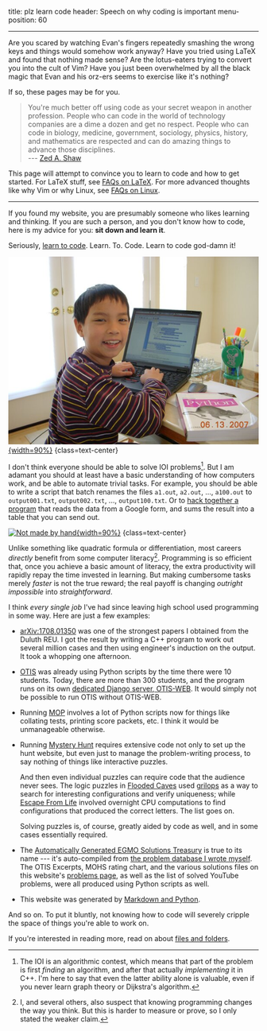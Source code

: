 title: plz learn code
header: Speech on why coding is important
menu-position: 60

---

Are you scared by watching Evan's fingers repeatedly smashing
the wrong keys and things would somehow work anyway?
Have you tried using LaTeX and found that nothing made sense?
Are the lotus-eaters trying to convert you into the cult of Vim?
Have you just been overwhelmed by all the black magic that
Evan and his orz-ers seems to exercise like it's nothing?

If so, these pages may be for you.

> You're much better off using code as your secret weapon in another profession.
> People who can code in the world of technology companies are a dime
> a dozen and get no respect. People who can code in biology, medicine,
> government, sociology, physics, history, and mathematics are respected and can
> do amazing things to advance those disciplines.  
> --- [Zed A. Shaw](https://learnpythonthehardway.org/python3/advice.html)

This page will attempt to convince you to learn to code and how to get started.
For LaTeX stuff, see [FAQs on LaTeX](faq-latex.html).
For more advanced thoughts like why Vim or why Linux,
see [FAQs on Linux](faq-linux.html).

---

If you found my website, you are presumably someone
who likes learning and thinking.
If you are such a person, and you don't know how to code,
here is my advice for you: **sit down and learn it**.

Seriously, [learn to code](https://youtu.be/TYCxbFad36g?t=2070).
Learn. To. Code. Learn to code god-damn it!

[![Tiny Evan knows Python. You can too!][tiny]{width=90%}][tiny]
{class=text-center}

[tiny]: static/learnpython.jpg

I don't think everyone should be able to solve IOI problems[^ioi].
But I am adamant you should at least have a basic understanding
of how computers work, and be able to automate trivial tasks.
For example, you should be able to write a script that
batch renames the files `a1.out`, `a2.out`, ..., `a100.out`
to `output001.txt`, `output002.txt`, ..., `output100.txt`.
Or to [hack together a program](https://blog.evanchen.cc/2020/12/16/usemo-problem-development-behind-the-scenes/)
that reads the data from a Google form,
and sums the result into a table that you can send out.

[![Not made by hand][usemo]{width=90%}][usemo]
{class=text-center}

[usemo]: https://usamo.files.wordpress.com/2020/12/table.png

Unlike something like quadratic formula or differentiation,
most careers _directly_ benefit from some computer literacy[^think].
Programming is so efficient that, once you achieve a basic amount of literacy,
the extra productivity will rapidly repay the time invested in learning.
But making cumbersome tasks merely _faster_ is not the true reward;
the real payoff is changing _outright impossible_ into _straightforward_.

I think _every single job_ I've had since leaving high school used programming
in some way. Here are just a few examples:

- [arXiv:1708.01350](https://arxiv.org/abs/1708.01350) was one of the strongest
  papers I obtained from the Duluth REU.
  I got the result by writing a C++ program to work out several million cases
  and then using engineer's induction on the output.
  It took a whopping one afternoon.

- [OTIS](otis.html) was already using Python scripts by the time there were 10
  students. Today, there are more than 300 students,
  and the program runs on its own [dedicated Django server, OTIS-WEB][otisweb].
  It would simply not be possible to run OTIS without OTIS-WEB.

- Running [MOP](https://web.evanchen.cc/mop.html) involves a lot of Python
  scripts now for things like collating tests, printing score packets, etc.
  I think it would be unmanageable otherwise.

- Running [Mystery Hunt](https://en.wikipedia.org/wiki/MIT_Mystery_Hunt)
  requires extensive code not only to set up the hunt website,
  but even just to manage the problem-writing process,
  to say nothing of things like interactive puzzles.

  And then even individual puzzles can require code that the audience never
  sees. The logic puzzles in [Flooded Caves](https://puzzlefactory.place/puzzles/flooded-caves)
  used [grilops](https://github.com/obijywk/grilops) as a way to
  search for interesting configurations and verify uniqueness; while
  [Escape From Life](https://puzzles.mit.edu/2021/puzzle/escape-from-life/)
  involved overnight CPU computations to find configurations that produced
  the correct letters. The list goes on.

  Solving puzzles is, of course, greatly aided by code as well,
  and in some cases essentially required.

- The [Automatically Generated EGMO Solutions Treasury](https://web.evanchen.cc/upload/AGEST.pdf)
  is true to its name --- it's auto-compiled from
  [the problem database I wrote myself](https://github.com/venhance/von).
  The OTIS Excerpts, MOHS rating chart, and the various solutions files
  on this website's [problems page](https://web.evanchen.cc/problems.html),
  as well as the list of solved YouTube problems,
  were all produced using Python scripts as well.

- This website was generated by
  [Markdown and Python](https://github.com/vEnhance/web.evanchen.cc).

And so on.
To put it bluntly, not knowing how to code will severely cripple
the space of things you're able to work on.

If you're interested in reading more,
read on about [files and folders](filesys.html).

[^ioi]:
    The IOI is an algorithmic contest,
    which means that part of the problem is first _finding_ an algorithm,
    and after that actually _implementing_ it in C++.
    I'm here to say that even the latter ability alone is valuable,
    even if you never learn graph theory or Dijkstra's algorithm.

[^think]:
    I, and several others, also suspect that knowing programming changes
    the way you think. But this is harder to measure or prove, so I only stated the
    weaker claim.

[otisweb]: https://github.com/vEnhance/otis-web
